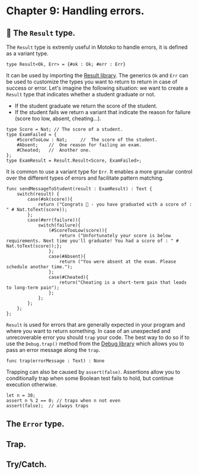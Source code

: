 # Chapter 9: Handling errors.
## 🚥 The `Result` type.
The `Result` type is extremly useful in Motoko to handle errors, it is defined as a variant type. 
```motoko
type Result<Ok, Err> = {#ok : Ok; #err : Err}
```
It can be used by importing the [Result library](https://internetcomputer.org/docs/current/motoko/main/base/Result). 
The generics `Ok` and `Err` can be used to customize the types you want to return to return in case of success or error. 
Let's imagine the following situation: we want to create a `Result` type that indicates whether a student graduate or not. 
- If the student graduate we return the score of the student.
- If the student fails we return a variant that indicate the reason for failure (score too low, absent, cheating...).

```motoko
type Score = Nat; // The score of a student. 
type ExamFailed = {
    #ScoreTooLow : Nat;     //  The score of the student. 
    #Absent;    //  One reason for failing an exam.
    #Cheated;   //  Another one.
};
type ExamResult = Result.Result<Score, ExamFailed>;
```
It is common to use a variant type for `Err`. It enables a more granular control over the different types of errors and facilitate pattern matching.
```motoko
func sendMessageToStudent(result : ExamResult) : Text {
    switch(result) {
        case(#ok(score)){
            return ("Congrats 🎉 - you have graduated with a score of : " # Nat.toText(score));
        };
        case(#err(failure)){
            switch(failure){
                (#ScoreTooLow(score)){
                    return ("Unfortunately your score is below requirements. Next time you'll graduate! You had a score of : " # Nat.toText(score));};
                };
                case(#Absent){
                    return ("You were absent at the exam. Please schedule another time.");
                };
                case(#Cheated){
                    return("Cheating is a short-term gain that leads to long-term pain");
                };
            };
        };
    };
};
```
`Result` is used for errors that are generally expected in your program and where you want to return something. In case of an unexpected and unrecoverable error you should `trap` your code. 
The best way to do so if to use the `Debug.trap()` method from the [Debug library](https://internetcomputer.org/docs/current/motoko/main/base/Debug) which allows you to pass an error message along the `trap`.
```motoko
func trap(errorMessage : Text) : None
```
Trapping can also be caused by `assert(false)`. Assertions allow you to conditionally trap when some Boolean test fails to hold, but continue execution otherwise.
```motoko
let n = 38;
assert n % 2 == 0; // traps when n not even
assert(false);  // always traps
```
## The `Error` type.
## Trap. 
## Try/Catch.